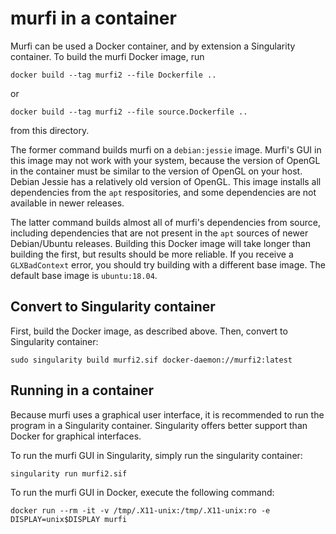 # murfi in a container

Murfi can be used a Docker container, and by extension a Singularity container. To build the murfi Docker image, run

```
docker build --tag murfi2 --file Dockerfile ..
```

or

```
docker build --tag murfi2 --file source.Dockerfile ..
```

from this directory.

The former command builds murfi on a `debian:jessie` image. Murfi's GUI in this image may not work with your system, because the version of OpenGL in the container must be similar to the version of OpenGL on your host. Debian Jessie has a relatively old version of OpenGL. This image installs all dependencies from the `apt` respositories, and some dependencies are not available in newer releases.

The latter command builds almost all of murfi's dependencies from source, including dependencies that are not present in the `apt` sources of newer Debian/Ubuntu releases. Building this Docker image will take longer than building the first, but results should be more reliable. If you receive a `GLXBadContext` error, you should try building with a different base image. The default base image is `ubuntu:18.04`.

## Convert to Singularity container

First, build the Docker image, as described above. Then, convert to Singularity container:

```
sudo singularity build murfi2.sif docker-daemon://murfi2:latest
```

## Running in a container

Because murfi uses a graphical user interface, it is recommended to run the program in a Singularity container. Singularity offers better support than Docker for graphical interfaces.

To run the murfi GUI in Singularity, simply run the singularity container:

```
singularity run murfi2.sif
```

To run the murfi GUI in Docker, execute the following command:

```
docker run --rm -it -v /tmp/.X11-unix:/tmp/.X11-unix:ro -e DISPLAY=unix$DISPLAY murfi
```
